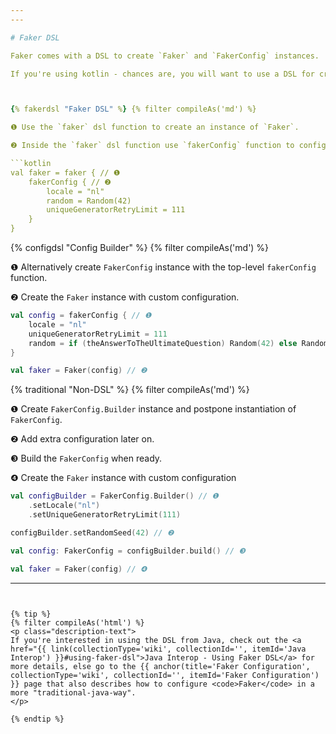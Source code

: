 ```yaml
---
---

# Faker DSL

Faker comes with a DSL to create `Faker` and `FakerConfig` instances.

If you're using kotlin - chances are, you will want to use a DSL for creating and configuring `Faker` instances. An exception to this could be if you want to postpone creating the `FakerConfig` instance to a later point, in which case check out the "Non-DSL" way of configuring `Faker`s.



{% fakerdsl "Faker DSL" %} {% filter compileAs('md') %}

❶ Use the `faker` dsl function to create an instance of `Faker`.

❷ Inside the `faker` dsl function use `fakerConfig` function to configure this instance of `Faker`.

```kotlin
val faker = faker { // ❶
    fakerConfig { // ❷
        locale = "nl"
        random = Random(42)
        uniqueGeneratorRetryLimit = 111
    }
}
```



{% configdsl "Config Builder" %} {% filter compileAs('md') %}

❶ Alternatively create `FakerConfig` instance with the top-level `fakerConfig` function.

❷ Create the `Faker` instance with custom configuration.

```kotlin
val config = fakerConfig { // ❶
    locale = "nl"
    uniqueGeneratorRetryLimit = 111
    random = if (theAnswerToTheUltimateQuestion) Random(42) else Random()
}

val faker = Faker(config) // ❷
```



{% traditional "Non-DSL" %} {% filter compileAs('md') %}

❶ Create `FakerConfig.Builder` instance and postpone instantiation of `FakerConfig`.

❷ Add extra configuration later on.

❸ Build the `FakerConfig` when ready.

❹ Create the `Faker` instance with custom configuration

```kotlin
val configBuilder = FakerConfig.Builder() // ❶
    .setLocale("nl")
    .setUniqueGeneratorRetryLimit(111)

configBuilder.setRandomSeed(42) // ❷

val config: FakerConfig = configBuilder.build() // ❸

val faker = Faker(config) // ❹
```





---
```


{% tip %}
{% filter compileAs('html') %}
<p class="description-text">
If you're interested in using the DSL from Java, check out the <a href="{{ link(collectionType='wiki', collectionId='', itemId='Java Interop') }}#using-faker-dsl">Java Interop - Using Faker DSL</a> for more details, else go to the {{ anchor(title='Faker Configuration', collectionType='wiki', collectionId='', itemId='Faker Configuration') }} page that also describes how to configure <code>Faker</code> in a more "traditional-java-way".
</p>

{% endtip %}
